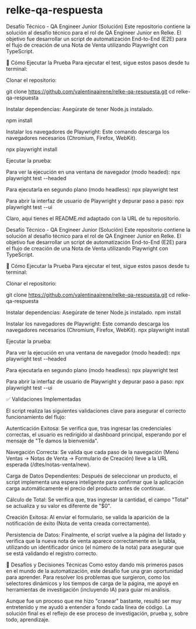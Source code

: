 # relke-qa-respuesta

Desafío Técnico - QA Engineer Junior (Solución)
Este repositorio contiene la solución al desafío técnico para el rol de QA Engineer Junior en Relke. El objetivo fue desarrollar un script de automatización End-to-End (E2E) para el flujo de creación de una Nota de Venta utilizando Playwright con TypeScript.

🚀 Cómo Ejecutar la Prueba
Para ejecutar el test, sigue estos pasos desde tu terminal:

Clonar el repositorio:

git clone https://github.com/valentinaairene/relke-qa-respuesta.git
cd relke-qa-respuesta

Instalar dependencias:
Asegúrate de tener Node.js instalado.

npm install

Instalar los navegadores de Playwright:
Este comando descarga los navegadores necesarios (Chromium, Firefox, WebKit).

npx playwright install

Ejecutar la prueba:

Para ver la ejecución en una ventana de navegador (modo headed):
npx playwright test --headed

Para ejecutarla en segundo plano (modo headless):
npx playwright test

Para abrir la interfaz de usuario de Playwright y depurar paso a paso:
npx playwright test --ui

Claro, aquí tienes el README.md adaptado con la URL de tu repositorio.

Desafío Técnico - QA Engineer Junior (Solución)
Este repositorio contiene la solución al desafío técnico para el rol de QA Engineer Junior en Relke. El objetivo fue desarrollar un script de automatización End-to-End (E2E) para el flujo de creación de una Nota de Venta utilizando Playwright con TypeScript.

🚀 Cómo Ejecutar la Prueba
Para ejecutar el test, sigue estos pasos desde tu terminal:

Clonar el repositorio:

git clone https://github.com/valentinaairene/relke-qa-respuesta.git
cd relke-qa-respuesta

Instalar dependencias:
Asegúrate de tener Node.js instalado.
npm install

Instalar los navegadores de Playwright:
Este comando descarga los navegadores necesarios (Chromium, Firefox, WebKit).
npx playwright install

Ejecutar la prueba:

Para ver la ejecución en una ventana de navegador (modo headed):
npx playwright test --headed

Para ejecutarla en segundo plano (modo headless):
npx playwright test

Para abrir la interfaz de usuario de Playwright y depurar paso a paso:
npx playwright test --ui

✅ Validaciones Implementadas

El script realiza las siguientes validaciones clave para asegurar el correcto funcionamiento del flujo:

Autenticación Exitosa: Se verifica que, tras ingresar las credenciales correctas, el usuario es redirigido al dashboard principal, esperando por el mensaje de "Te damos la bienvenida".

Navegación Correcta: Se valida que cada paso de la navegación (Menú Ventas -> Notas de Venta -> Formulario de Creación) lleve a la URL esperada (/dtes/notas-venta/new).

Carga de Datos Dependientes: Después de seleccionar un producto, el script implementa una espera inteligente para confirmar que la aplicación carga automáticamente el precio del producto antes de continuar.

Cálculo de Total: Se verifica que, tras ingresar la cantidad, el campo "Total" se actualiza y su valor es diferente de "$0".

Creación Exitosa: Al enviar el formulario, se valida la aparición de la notificación de éxito (Nota de venta creada correctamente).

Persistencia de Datos: Finalmente, el script vuelve a la página del listado y verifica que la nueva nota de venta aparece correctamente en la tabla, utilizando un identificador único (el número de la nota) para asegurar que se está validando el registro correcto.

🧠 Desafíos y Decisiones Técnicas
Como estoy dando mis primeros pasos en el mundo de la automatización, este desafío fue una gran oportunidad para aprender. Para resolver los problemas que surgieron, como los selectores dinámicos y los tiempos de carga de la página, me apoyé en herramientas de investigación (incluyendo IA) para guiar mi análisis.

Aunque fue un proceso que me hizo "cranear" bastante, resultó ser muy entretenido y me ayudó a entender a fondo cada línea de código. La solución final es el reflejo de ese proceso de investigación, prueba y, sobre todo, aprendizaje.
